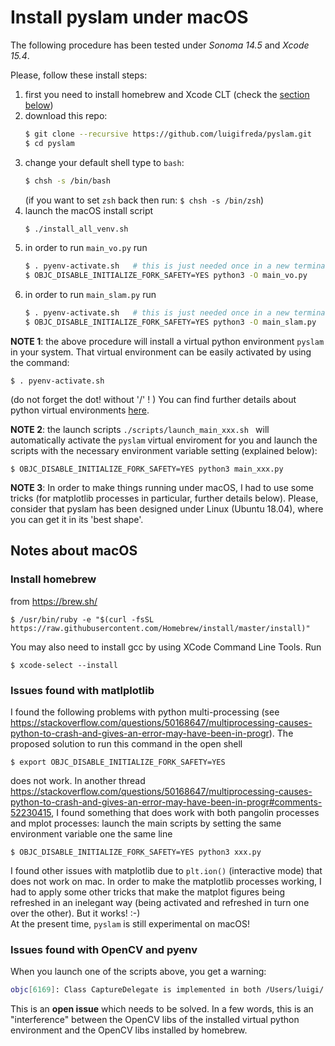 
# Install pyslam under macOS 

The following procedure has been tested under *Sonoma 14.5* and *Xcode 15.4*. 

Please, follow these install steps: 

1. first you need to install homebrew and Xcode CLT (check the [section below](#notes-about-macos))
2. download this repo: 
   ```bash
   $ git clone --recursive https://github.com/luigifreda/pyslam.git 
   $ cd pyslam 
   ```
3. change your default shell type to `bash`: 
   ```bash
   $ chsh -s /bin/bash 
   ```
   (if you want to set `zsh` back then run: `$ chsh -s /bin/zsh`)
4. launch the macOS install script
   ```bash
   $ ./install_all_venv.sh
   ```
5. in order to run `main_vo.py` run 
   ```bash
   $ . pyenv-activate.sh   # this is just needed once in a new terminal
   $ OBJC_DISABLE_INITIALIZE_FORK_SAFETY=YES python3 -O main_vo.py 
   ```
6. in order to run `main_slam.py` run 
   ```bash
   $ . pyenv-activate.sh   # this is just needed once in a new terminal 
   $ OBJC_DISABLE_INITIALIZE_FORK_SAFETY=YES python3 -O main_slam.py
   ```

**NOTE 1**: the above procedure will install a virtual python environment `pyslam` in your system. That virtual environment can be easily activated by using the command: 
```
$ . pyenv-activate.sh 
```
(do not forget the dot! without '/' ! )
You can find further details about python virtual environments [here](./PYTHON-VIRTUAL-ENVS.md).

**NOTE 2**: the launch scripts `./scripts/launch_main_xxx.sh ` will automatically activate the `pyslam` virtual enviroment for you and launch the scripts with the necessary environment variable setting (explained below):
```
$ OBJC_DISABLE_INITIALIZE_FORK_SAFETY=YES python3 main_xxx.py
```

 **NOTE 3**: In order to make things running under macOS, I had to use some tricks (for matplotlib processes in particular, further details below). Please, consider that pyslam has been designed under Linux (Ubuntu 18.04), where you can get it in its 'best shape'. 

## Notes about macOS 

### Install homebrew

from https://brew.sh/
```
$ /usr/bin/ruby -e "$(curl -fsSL https://raw.githubusercontent.com/Homebrew/install/master/install)"
```

You may also need to install gcc by using XCode Command Line Tools. Run 
```
$ xcode-select --install
```


### Issues found with matlplotlib 

I found the following problems with python multi-processing (see https://stackoverflow.com/questions/50168647/multiprocessing-causes-python-to-crash-and-gives-an-error-may-have-been-in-progr). The proposed solution to run this command in the open shell 
```
$ export OBJC_DISABLE_INITIALIZE_FORK_SAFETY=YES  
```
does not work. In another thread https://stackoverflow.com/questions/50168647/multiprocessing-causes-python-to-crash-and-gives-an-error-may-have-been-in-progr#comments-52230415, I found something that does work with both pangolin processes and mplot processes: launch the main scripts by setting the same environment variable one the same line 
```
$ OBJC_DISABLE_INITIALIZE_FORK_SAFETY=YES python3 xxx.py
```

I found other issues with matplotlib due to `plt.ion()` (interactive mode) that does not work on mac. In order to make the matplotlib processes working, I had to apply some other tricks that make the matplot figures being refreshed in an inelegant way (being activated and refreshed in turn one over the other). But it works! :-)   
At the present time, `pyslam` is still experimental on macOS! 

### Issues found with OpenCV and pyenv 

When you launch one of the scripts above, you get a warning: 
```bash
objc[6169]: Class CaptureDelegate is implemented in both /Users/luigi/.python/venvs/pyslam/lib/python3.7/site-packages/cv2/cv2.cpython-37m-darwin.so (0x11923d590) and /usr/local/opt/opencv/lib/libopencv_videoio.4.3.dylib (0x13021d0c8). One of the two will be used. Which one is undefined.
```
This is an **open issue** which needs to be solved. In a few words, this is an "interference" between the OpenCV libs of the installed virtual python environment and the OpenCV libs installed by homebrew.  
